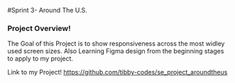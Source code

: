 #Sprint 3- Around The U.S.

### Project Overview!

The Goal of this Project is to show responsiveness across the most widley used screen sizes. Also Learning Figma design from the beginning stages to apply to my project.

Link to my Project!
https://github.com/tibby-codes/se_project_aroundtheus
